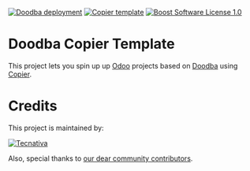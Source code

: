 [![Doodba deployment](https://img.shields.io/badge/deployment-doodba-informational)][doodba]
[![Copier template](https://img.shields.io/badge/template%20engine-copier-informational)][copier]
[![Boost Software License 1.0](https://img.shields.io/badge/license-bsl--1.0-important)](https://choosealicense.com/licenses/bsl-1.0/)

# Doodba Copier Template

This project lets you spin up up [Odoo][] projects based on [Doodba][] using [Copier][].

# Credits

This project is maintained by:

[![Tecnativa](https://www.tecnativa.com/r/H3p)](https://www.tecnativa.com/r/rIN)

Also, special thanks to
[our dear community contributors](https://github.com/Tecnativa/doodba-scaffolding/graphs/contributors).

[copier]: https://github.com/pykong/copier
[doodba]: https://github.com/Tecnativa/doodba
[odoo]: https://www.odoo.com/
